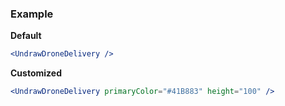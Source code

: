 ### Example

**Default**
```jsx
<UndrawDroneDelivery />
```

**Customized**
```jsx
<UndrawDroneDelivery primaryColor="#41B883" height="100" />
```

